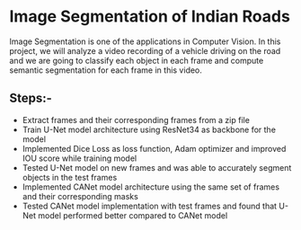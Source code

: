 # Image Segmentation of Indian Roads
Image Segmentation is one of the applications in Computer Vision. In this project, we will analyze a video recording of a vehicle driving on the road and we are going to classify each object in each frame and compute semantic segmentation for each frame in this video.

## Steps:-
- Extract frames and their corresponding frames from a zip file
- Train U-Net model architecture using ResNet34 as backbone for the model
- Implemented Dice Loss as loss function, Adam optimizer and improved IOU score while training model
- Tested U-Net model on new frames and was able to accurately segment objects in the test frames
- Implemented CANet model architecture using the same set of frames and their corresponding masks
- Tested CANet model implementation with test frames and found that U-Net model performed better compared to CANet model  
